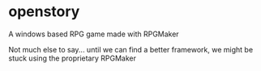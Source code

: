 openstory
=========

A windows based RPG game made with RPGMaker

Not much else to say... until we can find a better framework, we might be stuck using the proprietary RPGMaker
